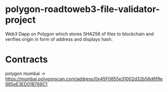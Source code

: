 # polygon-roadtoweb3-file-validator-project
Web3 Dapp on Polygon which stores SHA256 of files to blockchain and verifies origin in form of address and displays hash.


# Contracts
polygon mumbai -> https://mumbai.polygonscan.com/address/0x45F0655e31002d32b58d6f9e985eE3ED01B769C1
